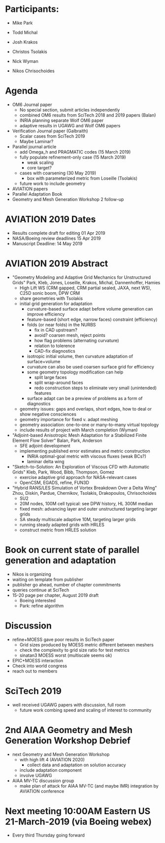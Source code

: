 
# Participants:
 - Mike Park
 - Todd Michal
 - Josh Krakos
 - Christos Tsolakis
 - Nick Wyman

 - Nikos Chrisochoides

# Agenda
- OM6 Journal paper
  - No special section, submit articles independently
  - combined OM6 results from SciTech 2018 and 2019 papers (Balan)
  - INRIA planning separate Wolf OM6 paper
  - adaptive results in UGAWG and Wolf OM6 papers
- Verification Journal paper (Galbraith)
  - Scalar cases from SciTech 2019
  - Maybe Laminar?
- Parallel journal article
  - add Omega_h and PRAGMATIC codes (15 March 2019)
  - fully populate refinement-only case (15 March 2019)
    - weak scaling
    - core target?
  - cases with coarsening (30 May 2019)
    - box with parameterized metric from Loseille (Tsolakis)
  - future work to include geometry
- AVIATION papers
- Parallel Adaptation Book
- Geometry and Mesh Generation Workshop 2 follow-up

# AVIATION 2019 Dates
- Results complete draft for editing 01 Apr 2019
- NASA/Boeing review deadlines 15 Apr 2019
- Manuscript Deadline: 14 May 2019

# AVIATION 2019 Abstract
- "Geometry Modeling and Adaptive Grid Mechanics for Unstructured Grids" Park, Kleb, Jones, Loseille, Krakos, Michal, Dannenhoffer, Hamies
  - High Lift WS (CRM gapped, CRM partial sealed, JAXA, next WS), C25D sonic boom, DPW CRM
  - share geometries with Tsolakis
  - initial grid generation for adaptation
    - curvature-based surface adapt before volume generation can improve efficiency
    - feature-based (short edge, narrow faces) constraint (efficiency)
    - folds (or near folds) in the NURBS
      - fix in CAD upstream?
      - avoid? coarsen mesh, reject points
      - how flag problems (alternating curvature)
      - relation to tolerence
      - CAD-fix diagnostics
    - isotropic initial volume, then curvature adaptation of surface+volume
    - curvature can also be used coarsen surface grid for efficiency
    - some geometry topology modification can help
      - split large faces
      - split wrap-around faces
      - redo construction steps to eliminate very small (unintended) features
    - surface adapt can be a preview of problems as a form of diagnostics
  - geometry issues: gaps and overlaps, short edges, how to deal or show negative consciences
  - geometry importance for fixed v. adapt meshing
  - geometry association: one-to-one or many-to-many virtual topology
  - include results of project with March completion (Wyman)
- "Adjoint-based Anisotropic Mesh Adaptation for a Stabilized Finite Element Flow Solver" Balan, Park, Anderson
  - SFE adjoint development
  - implementing published error estimates and metric construction
    - INRIA optimal-goal metric with viscous fluxes (weak BCs?)
    - laminar delta wing
- "Sketch-to-Solution: An Exploration of Viscous CFD with Automatic Grids" Kleb, Park, Wood, Bibb, Thompson, Gomez
  - exercise adaptive grid approach for NASA-relevant cases
  - OpenCSM, EGADS, refine, FUN3D
- "Hybrid RANS/LES Simulation of Vortex Breakdown Over a Delta Wing" Zhou, Diskin, Pardue, Chernikov, Tsolakis, Drakopoulos, Chrisochoides
  - SU2
  - 20M nodes, 100M cell typical: see DPW history, HL 300M median
  - fixed mesh: advancing layer and outer unstructured targeting larger grids
  - SA steady multiscale adaptive 10M, targeting larger grids
  - running steady adapted grids with HRLES
  - construct metric from HRLES solution

# Book on current state of parallel generation and adaptation
- Nikos is organizing
- waiting on template from publisher
- publisher go ahead, number of chapter commitments
- queries continue at SciTech
- 15-20 page per chapter, August 2019 draft 
  - Boeing interested
  - Park: refine algorithm

# Discussion
- refine+MOESS gave poor results in SciTech paper
  - Grid sizes produced by MOESS metric different between meshers
  - check the complexity to grid size ratio for test metrics
  - sinatan3 MOESS worst (multiscale seems ok)
- EPIC+MOESS interaction
- Check into world congress
- reach out to members

# SciTech 2019
 - well received UGAWG papers with discussion, full room
   - future work combing speed and scaling of interest to community

# 2nd AIAA Geometry and Mesh Generation Workshop Debrief
- next Geometry and Mesh Generation Workshop
   - with high lift 4 (AVIATION 2020) 
     - collect data and adaptation on solution accuracy
   - include adaptation component
   - involve UGAWG
 - AIAA MV-TC discussion group
   - make plan of attack for AIAA MV-TC (and maybe IMR) integration by AVIATION conference

# Next meeting 10:00AM Eastern US 21-March-2019 (via Boeing webex)
- Every third Thursday going forward

